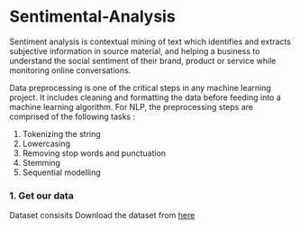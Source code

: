 # Sentimental-Analysis

Sentiment analysis is contextual mining of text which identifies and extracts subjective information in source material, and helping a business to understand the social sentiment of their brand, product or service while monitoring online conversations.

Data preprocessing is one of the critical steps in any machine learning project. It includes cleaning and formatting the data before feeding into a machine learning algorithm. For NLP, the preprocessing steps are comprised of the following tasks :

1. Tokenizing the string
2. Lowercasing
3. Removing stop words and punctuation
4. Stemming
5. Sequential modelling

### 1. Get our data
Dataset consisits 
Download the dataset from [here](https://www.kaggle.com/datasets/saurabhshahane/twitter-sentiment-dataset/download)




